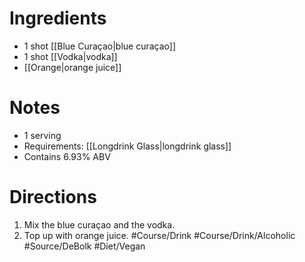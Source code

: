 # Ingredients
- 1 shot [[Blue Curaçao|blue curaçao]]
- 1 shot [[Vodka|vodka]]
- [[Orange|orange juice]]
# Notes
- 1 serving
- Requirements: [[Longdrink Glass|longdrink glass]]
- Contains 6.93% ABV
# Directions
1. Mix the blue curaçao and the vodka.
2. Top up with orange juice.
#Course/Drink #Course/Drink/Alcoholic #Source/DeBolk #Diet/Vegan  
